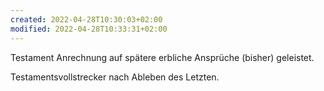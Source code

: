 ```yaml
---
created: 2022-04-28T10:30:03+02:00
modified: 2022-04-28T10:33:31+02:00
---
```


Testament
Anrechnung  auf spätere erbliche Ansprüche (bisher) geleistet.

Testamentsvollstrecker nach 
Ableben des Letzten.
